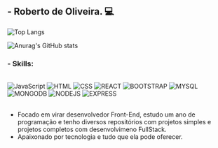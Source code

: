 ## - Roberto de Oliveira. 💻

![Top Langs](https://github-readme-stats.vercel.app/api/top-langs/?username=Popotomimi&hide=html)

![Anurag's GitHub stats](https://github-readme-stats.vercel.app/api?username=Popotomimi&show_icons=true&theme=dark)

### - Skills:

<div style="display: inline_block"><br/>
    <img aling="center" alt="JavaScript" src="https://img.shields.io/badge/JavaScript-F7DF1E?style=for-the-badge&logo=javascript&logoColor=black" />
    <img aling="center" alt="HTML" src="https://img.shields.io/badge/HTML5-E34F26?style=for-the-badge&logo=html5&logoColor=white" />
    <img aling="center" alt="CSS" src="https://img.shields.io/badge/CSS3-1572B6?style=for-the-badge&logo=css3&logoColor=white" />
    <img aling="center" alt="REACT" src="https://img.shields.io/badge/React-20232A?style=for-the-badge&logo=react&logoColor=61DAFB" />
    <img aling="center" alt="BOOTSTRAP" src="https://img.shields.io/badge/Bootstrap-563D7C?style=for-the-badge&logo=bootstrap&logoColor=white" />
    <img aling="center" alt="MYSQL" src="https://img.shields.io/badge/MySQL-005C84?style=for-the-badge&logo=mysql&logoColor=white" />
    <img aling="center" alt="MONGODB" src="https://img.shields.io/badge/MongoDB-4EA94B?style=for-the-badge&logo=mongodb&logoColor=white" />
    <img aling="center" alt="NODEJS" src="https://img.shields.io/badge/Node.js-43853D?style=for-the-badge&logo=node.js&logoColor=white" />
    <img aling="center" alt="EXPRESS" src="https://img.shields.io/badge/Express.js-404D59?style=for-the-badge" />
</div> <br/>

- Focado em virar desenvolvedor Front-End, estudo um ano de programação e tenho diversos repositórios com projetos simples e projetos completos com desenvolvimeno FullStack.
- Apaixonado por tecnologia e tudo que ela pode oferecer.
